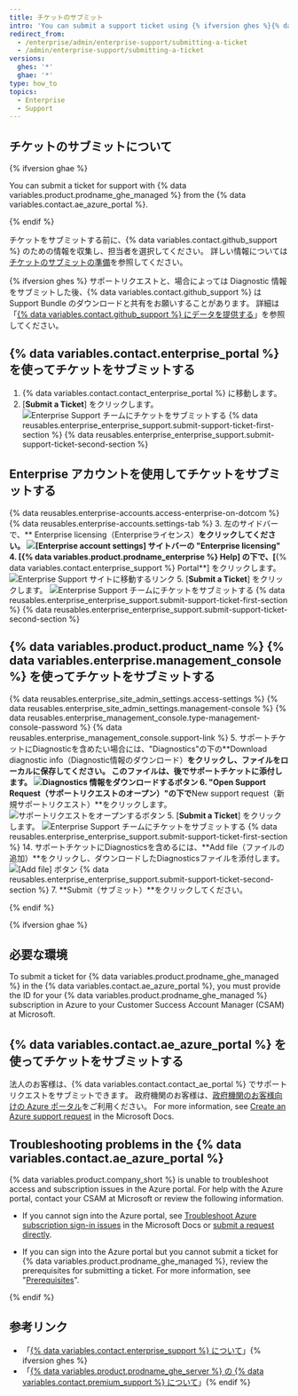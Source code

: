 ```yaml
---
title: チケットのサブミット
intro: 'You can submit a support ticket using {% ifversion ghes %}{% data variables.product.prodname_ghe_server %} {% data variables.enterprise.management_console %} or the support portal{% elsif ghae %}{% data variables.contact.ae_azure_portal %}{% endif %}.'
redirect_from:
  - /enterprise/admin/enterprise-support/submitting-a-ticket
  - /admin/enterprise-support/submitting-a-ticket
versions:
  ghes: '*'
  ghae: '*'
type: how_to
topics:
  - Enterprise
  - Support
---
```


## チケットのサブミットについて

{% ifversion ghae %}

You can submit a ticket for support with {% data variables.product.prodname_ghe_managed %} from the {% data variables.contact.ae_azure_portal %}.

{% endif %}

チケットをサブミットする前に、{% data variables.contact.github_support %} のための情報を収集し、担当者を選択してください。 詳しい情報については[チケットのサブミットの準備](/enterprise/admin/guides/enterprise-support/preparing-to-submit-a-ticket)を参照してください。

{% ifversion ghes %}
サポートリクエストと、場合によっては Diagnostic 情報をサブミットした後、{% data variables.contact.github_support %} は Support Bundle のダウンロードと共有をお願いすることがあります。 詳細は「[{% data variables.contact.github_support %} にデータを提供する](/enterprise/admin/guides/enterprise-support/providing-data-to-github-support)」を参照してください。

## {% data variables.contact.enterprise_portal %} を使ってチケットをサブミットする

1. {% data variables.contact.contact_enterprise_portal %} に移動します。
5. [**Submit a Ticket**] をクリックします。 ![Enterprise Support チームにチケットをサブミットする](/assets/images/enterprise/support/submit-ticket-button.png)
{% data reusables.enterprise_enterprise_support.submit-support-ticket-first-section %}
{% data reusables.enterprise_enterprise_support.submit-support-ticket-second-section %}

## Enterprise アカウントを使用してチケットをサブミットする

{% data reusables.enterprise-accounts.access-enterprise-on-dotcom %}
{% data reusables.enterprise-accounts.settings-tab %}
3. 左のサイドバーで、** Enterprise licensing（Enterpriseライセンス）**をクリックしてください。 ![[Enterprise account settings] サイトバーの "Enterprise licensing"](/assets/images/help/enterprises/enterprise-licensing-tab.png)
4. [{% data variables.product.prodname_enterprise %} Help] の下で、[**{% data variables.contact.enterprise_support %} Portal**] をクリックします。 ![Enterprise Support サイトに移動するリンク](/assets/images/enterprise/support/enterprise-support-link.png)
5. [**Submit a Ticket**] をクリックします。 ![Enterprise Support チームにチケットをサブミットする](/assets/images/enterprise/support/submit-ticket-button.png)
{% data reusables.enterprise_enterprise_support.submit-support-ticket-first-section %}
{% data reusables.enterprise_enterprise_support.submit-support-ticket-second-section %}

## {% data variables.product.product_name %} {% data variables.enterprise.management_console %} を使ってチケットをサブミットする

{% data reusables.enterprise_site_admin_settings.access-settings %}
{% data reusables.enterprise_site_admin_settings.management-console %}
{% data reusables.enterprise_management_console.type-management-console-password %}
{% data reusables.enterprise_management_console.support-link %}
5. サポートチケットにDiagnosticを含めたい場合には、"Diagnostics"の下の**Download diagnostic info（Diagnostic情報のダウンロード）**をクリックし、ファイルをローカルに保存してください。 このファイルは、後でサポートチケットに添付します。 ![Diagnostics 情報をダウンロードするボタン](/assets/images/enterprise/support/download-diagnostics-info-button.png)
6. "Open Support Request（サポートリクエストのオープン）"の下で**New support request（新規サポートリクエスト）**をクリックします。 ![サポートリクエストをオープンするボタン](/assets/images/enterprise/management-console/open-support-request.png)
5. [**Submit a Ticket**] をクリックします。 ![Enterprise Support チームにチケットをサブミットする](/assets/images/enterprise/support/submit-ticket-button.png)
{% data reusables.enterprise_enterprise_support.submit-support-ticket-first-section %}
14. サポートチケットにDiagnosticsを含めるには、**Add file（ファイルの追加）**をクリックし、ダウンロードしたDiagnosticsファイルを添付します。 ![[Add file] ボタン](/assets/images/enterprise/support/support-ticket-add-file.png)
{% data reusables.enterprise_enterprise_support.submit-support-ticket-second-section %}
7. **Submit（サブミット）**をクリックしてください。

{% endif %}

{% ifversion ghae %}

## 必要な環境

To submit a ticket for {% data variables.product.prodname_ghe_managed %} in the {% data variables.contact.ae_azure_portal %}, you must provide the ID for your {% data variables.product.prodname_ghe_managed %} subscription in Azure to your Customer Success Account Manager (CSAM) at Microsoft.

## {% data variables.contact.ae_azure_portal %} を使ってチケットをサブミットする

法人のお客様は、{% data variables.contact.contact_ae_portal %} でサポートリクエストをサブミットできます。 政府機関のお客様は、[政府機関のお客様向けの Azure ポータル](https://portal.azure.us/#blade/Microsoft_Azure_Support/HelpAndSupportBlade)をご利用ください。 For more information, see [Create an Azure support request](https://docs.microsoft.com/azure/azure-portal/supportability/how-to-create-azure-support-request) in the Microsoft Docs.

## Troubleshooting problems in the {% data variables.contact.ae_azure_portal %}

{% data variables.product.company_short %} is unable to troubleshoot access and subscription issues in the Azure portal. For help with the Azure portal, contact your CSAM at Microsoft or review the following information.

- If you cannot sign into the Azure portal, see [Troubleshoot Azure subscription sign-in issues](https://docs.microsoft.com/en-US/azure/cost-management-billing/manage/troubleshoot-sign-in-issue) in the Microsoft Docs or [submit a request directly](https://support.microsoft.com/en-us/supportrequestform/84faec50-2cbc-9b8a-6dc1-9dc40bf69178).

- If you can sign into the Azure portal but you cannot submit a ticket for {% data variables.product.prodname_ghe_managed %}, review the prerequisites for submitting a ticket. For more information, see "[Prerequisites](#prerequisites)".

{% endif %}

## 参考リンク

- 「[{% data variables.contact.enterprise_support %} について](/enterprise/admin/guides/enterprise-support/about-github-enterprise-support)」{% ifversion ghes %}
- 「[{% data variables.product.prodname_ghe_server %} の {% data variables.contact.premium_support %} について](/enterprise/admin/guides/enterprise-support/about-github-premium-support-for-github-enterprise-server)」{% endif %}
